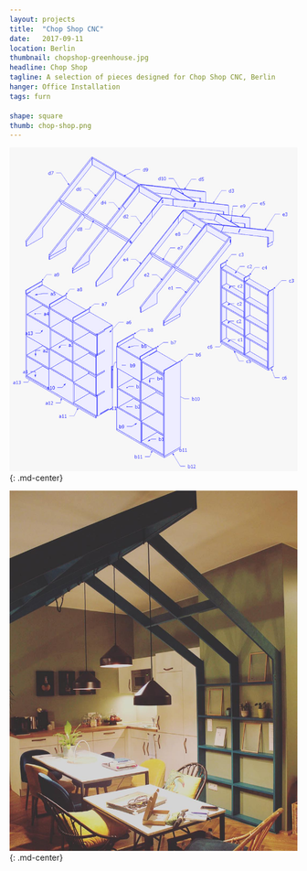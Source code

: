 ```yaml
---
layout: projects
title:  "Chop Shop CNC"
date:   2017-09-11
location: Berlin
thumbnail: chopshop-greenhouse.jpg
headline: Chop Shop
tagline: A selection of pieces designed for Chop Shop CNC, Berlin
hanger: Office Installation
tags: furn

shape: square
thumb: chop-shop.png
---
```


![alt text](/assets/imgs/professional/chopshop-greenhouse-parts.jpg)
{: .md-center}

![alt text](/assets/imgs/professional/chopshop-greenhouse.jpg)
{: .md-center}

